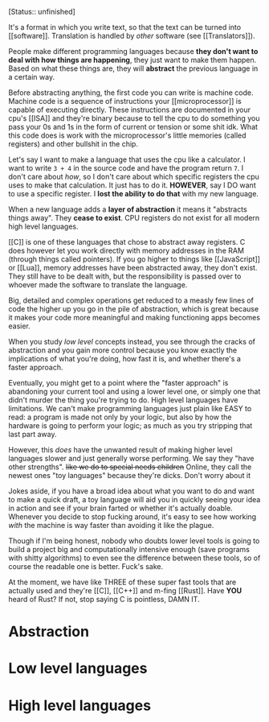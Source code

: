 [Status:: unfinished]

It's a format in which you write text, so that the text can be turned into [[software]]. Translation is handled by *other* software (see [[Translators]]).

People make different programming languages because **they don't want to deal with how things are happening**, they just want to make them happen.
Based on what these things are, they will **abstract** the previous language in a certain way.

Before abstracting anything, the first code you can write is machine code.
Machine code is a sequence of instructions your [[microprocessor]] is capable of executing directly.
These instructions are documented in your cpu's [[ISA]] and they're binary because to tell the cpu to do something you pass your 0s and 1s in the form of current or tension or some shit idk.
What this code does is work with the microprocessor's little memories (called registers) and other bullshit in the chip.

Let's say I want to make a language that uses the cpu like a calculator. I want to write `3 + 4` in the source code and have the program return `7`. I don't care about *how*, so I don't care about which specific registers the cpu uses to make that calculation. It just has to do it.
**HOWEVER**, say I DO want to use a specific register. I **lost the ability to do that** with my new language.

When a new language adds a **layer of abstraction** it means it "abstracts things away". They **cease to exist**.
CPU registers do not exist for all modern high level languages.

[[C]] is one of these languages that chose to abstract away registers.
C does however let you work directly with memory addresses in the RAM (through things called pointers).
If you go higher to things like [[JavaScript]] or [[Lua]], memory addresses have been abstracted away, they don't exist. They still have to be dealt with, but the responsibility is passed over to whoever made the software to translate the language.

Big, detailed and complex operations get reduced to a measly few lines of code the higher up you go in the pile of abstraction, which is great because it makes your code more meaningful and making functioning apps becomes easier.

When you study _low level_ concepts instead, you see through the cracks of abstraction and you gain more control because you know exactly the implications of what you're doing, how fast it is, and whether there's a faster approach.

Eventually, you might get to a point where the "faster approach" is abandoning your current tool and using a lower level one, or simply one that didn't murder the thing you're trying to do.
High level languages have limitations.
We can't make programming languages just plain like EASY to read: a program is made not only by your logic, but also by how the hardware is going to perform your logic; as much as you try stripping that last part away.

However, this *does* have the unwanted result of making higher level languages slower and just generally worse performing.
We say they "have other strengths". ~~like we do to special needs children~~
Online, they call the newest ones "toy languages" because they're dicks. Don't worry about it

Jokes aside, if you have a broad idea about what you want to do and want to make a quick draft, a toy language will aid you in quickly seeing your idea in action and see if your brain farted or whether it's actually doable.
Whenever you decide to stop fucking around, it's easy to see how working *with* the machine is way faster than avoiding it like the plague.

Though if I'm being honest, nobody who doubts lower level tools is going to build a project big and computationally intensive enough (save programs with shitty algorithms) to even see the difference between these tools, so of course the readable one is better. Fuck's sake.

At the moment, we have like THREE of these super fast tools that are actually used and they're [[C]], [[C++]] and m-fing [[Rust]]. Have **YOU** heard of Rust? If not, stop saying C is pointless, DAMN IT.




# Abstraction



# Low level languages



# High level languages



